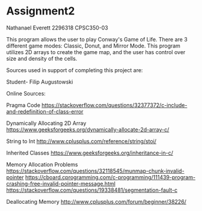 # Assignment2
Nathanael Everett
2296318
CPSC350-03

This program allows the user to play Conway's Game of Life. There are 3 different game modes:
Classic, Donut, and Mirror Mode. This program utilizes 2D arrays to create the game map, and
the user has control over size and density of the cells.

Sources used in support of completing this project are:

Student- Filip Augustowski

Online Sources:

Pragma Code
https://stackoverflow.com/questions/32377372/c-include-and-redefinition-of-class-error

Dynamically Allocating 2D Array
https://www.geeksforgeeks.org/dynamically-allocate-2d-array-c/

String to Int
http://www.cplusplus.com/reference/string/stoi/

Inherited Classes
https://www.geeksforgeeks.org/inheritance-in-c/

Memory Allocation Problems
https://stackoverflow.com/questions/32118545/munmap-chunk-invalid-pointer
https://cboard.cprogramming.com/c-programming/111439-program-crashing-free-invalid-pointer-message.html
https://stackoverflow.com/questions/19338481/segmentation-fault-c

Deallocating Memory
http://www.cplusplus.com/forum/beginner/38226/
